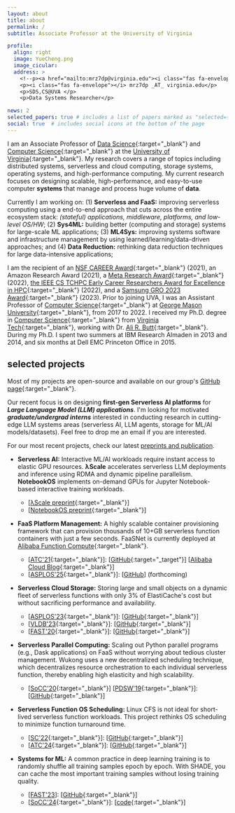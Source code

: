 ```yaml
---
layout: about
title: about
permalink: /
subtitle: Associate Professor at the University of Virginia

profile:
  align: right
  image: YueCheng.png
  image_cicular: 
  address: >
    <!--p><a href="mailto:mrz7dp@virginia.edu"><i class="fas fa-envelope"></i> mrz7dp _AT_ virginia.edu</a></p-->
    <p><i class="fas fa-envelope"></i> mrz7dp _AT_ virginia.edu</p>
    <p>SDS,CS@UVA </p>
    <p>Data Systems Researcher</p>

news: 2
selected_papers: true # includes a list of papers marked as "selected={true}"
social: true  # includes social icons at the bottom of the page
---
```


I am an Associate Professor of [Data Science](https://datascience.virginia.edu/){:target="\_blank"} 
and [Computer Science](https://engineering.virginia.edu/departments/computer-science){:target="\_blank"} at
the [University of Virginia](https://www.virginia.edu/){:target="\_blank"}. 
My research covers a range of topics including distributed systems,
serverless and cloud computing, storage systems, operating systems,
and high-performance computing. 
My current research focuses on designing scalable, high-performance, and
easy-to-use computer **systems** that manage and process huge volume of
**data**.

Currently I am working on: 
(1) **Serverless and FaaS:** improving serverless computing using a
end-to-end approach that cuts across the entire ecosystem 
stack: *(stateful) applications, middleware, platforms, and
low-level OS/HW*; 
(2) **Sys4ML:** building better (computing and storage) systems for
large-scale ML applications; 
(3) **ML4Sys:** improving systems software and infrastructure
management by using learned/learning/data-driven approaches;
and (4) **Data Reduction:** rethinking data reduction techniques for
large data-intensive applications;

I am the recipient of an 
[NSF CAREER Award](https://www.nsf.gov/awardsearch/showAward?AWD_ID=2322860&HistoricalAwards=false){:target="\_blank"} (2021), 
an Amazon Research Award (2021), 
a [Meta Research Award](https://research.facebook.com/blog/2022/9/announcing-the-winners-of-the-2022-ai-system-hardwaresoftware-codesign-request-for-proposals/?locale=en_US&draft=1284382378973290){:target="\_blank"} (2022),
[the IEEE CS TCHPC Early Career Researchers Award for Excellence
in HPC](https://tc.computer.org/tchpc/2022/10/06/2022-ieee-cs-tchpc-award-winners/){:target="\_blank"} (2022), 
and a [Samsung GRO 2023 Award](https://www.sait.samsung.co.kr/saithome/about/collabo_recipients.do){:target="\_blank"} (2023).
Prior to joining UVA, I was an Assistant Professor of 
[Computer Science](https://cs.gmu.edu/){:target="\_blank"} at 
[George Mason University](https://www.gmu.edu/){:target="\_blank"}, from 2017 to 2022.
I received my Ph.D. degree in [Computer Science](https://cs.vt.edu/){:target="\_blank"} from
[Virginia Tech](https://vt.edu/){:target="\_blank"}, working with Dr.
[Ali R. Butt](https://people.cs.vt.edu/butta/){:target="\_blank"}. 
During my Ph.D. I spent two summers at IBM Research Almaden in 2013
and 2014, and six months at Dell EMC Princeton Office in 2015. 


## selected projects

Most of my projects are open-source and available on our group's [GitHub page](https://github.com/ds2-lab){:target="\_blank"}.

Our recent focus is on designing **first-gen Serverless AI platforms** for ***Large Language Model (LLM) applications***. 
I'm looking for motivated ***graduate/undergrad interns*** interested
in conducting research in cutting-edge LLM systems areas
(serverless AI, LLM agents, storage for ML/AI models/datasets). Feel
free to drop me an email if you are interested.

For our most recent projects, check our latest [preprints and publication](https://tddg.github.io/publication/).

* **Serverless AI:** Interactive ML/AI workloads require instant access to elastic GPU resources. **λScale** accelerates serverless LLM deployments and inference using RDMA and dynamic pipeline parallelism. **NotebookOS** implements on-demand GPUs for Jupyter Notebook-based interactive training workloads.  
  * [[λScale preprint](https://arxiv.org/abs/2502.09922){:target="\_blank"}] 
  * [[NotebookOS preprint](https://arxiv.org/abs/2503.20591){:target="\_blank"}] 
 

* **FaaS Platform Management:** A highly scalable container provisioning framework that can provision thousands of 10+GB serverless function containers with just a few seconds. FaaSNet is currently deployed at [Alibaba Function Compute](https://www.alibabacloud.com/product/function-compute){:target="\_blank"}.  
  * [[ATC'21](https://www.usenix.org/conference/atc21/presentation/wang-ao){:target="\_blank"}]: [[GitHub](https://github.com/ds2-lab/FaaSNet){:target="\_target"}] [[Alibaba Cloud Blog](https://www.alibabacloud.com/blog/597937){:target="\_blank"}] 
  * [[ASPLOS'25](https://tddg.github.io/assets/pdf/asplos25-cidre.pdf){:target="\_blank"}]: [[GitHub](#)] (forthcoming)

* **Serverless Cloud Storage:** Storing large and small objects on a dynamic fleet of serverless functions with only 3% of ElastiCache's cost but without sacrificing performance and availability.  
  * [[ASPLOS'23](https://tddg.github.io/assets/pdf/asplos23-lambdafs-ae.pdf){:target="\_blank"}]: [[GitHub](https://github.com/ds2-lab/LambdaFS){:target="\_blank"}] 
  * [[VLDB'23](https://tddg.github.io/assets/pdf/vldb23-infinistore.pdf){:target="\_blank"}]: [[GitHub](https://github.com/ds2-lab/infinistore){:target="\_blank"}] 
  * [[FAST'20](https://www.usenix.org/conference/fast20/presentation/wang-ao){:target="\_blank"}]: [[GitHub](https://github.com/ds2-lab/infinicache){:target="\_blank"}]

* **Serverless Parallel Computing:** Scaling out Python parallel programs (e.g., Dask applications) on FaaS without worrying about tedious cluster management. Wukong uses a new decentralized scheduling technique, which decentralizes resource orchestration to each individual serverless function, thereby enabling high elasticity and high scalability.  
  * [[SoCC'20](https://tddg.github.io/assets/pdf/socc20-wukong.pdf){:target="\_blank"}] 
  [[PDSW'19](https://arxiv.org/abs/1910.05896){:target="\_blank"}]: [[GitHub](https://github.com/ds2-lab/Wukong){:target="\_blank"}]
  
* **Serverless Function OS Scheduling:** Linux CFS is not ideal for
short-lived serverless function workloads. This project rethinks OS
scheduling to minimize function turnaround time.  
  * [[SC'22](https://arxiv.org/abs/2209.01709){:target="\_blank"}]: [[GitHub](https://github.com/ds2-lab/SFS){:target="\_blank"}] 
  * [[ATC'24](https://tddg.github.io/assets/pdf/atc24-alps-ae.pdf){:target="\_blank"}]: [[GitHub](https://github.com/ds2-lab/ALPS){:target="\_blank"}]

* **Systems for ML:** A common practice in deep learning training is to randomly shuffle all training samples epoch by epoch. With SHADE, you can cache the most important training samples without losing training quality.  
  * [[FAST'23](https://www.usenix.org/conference/fast23/presentation/khan)]: [[GitHub](https://github.com/R-I-S-Khan/SHADE){:target="\_blank"}] 
  * [[SoCC'24](https://tddg.github.io/assets/pdf/socc24-fedcase.pdf){:target="\_blank"}]: [[code](https://github.com/rkhan055/FedCaSe){:target="\_blank"}]





